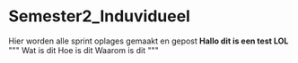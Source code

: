 # Semester2_Induvidueel
Hier worden alle sprint oplages gemaakt en gepost 
**Hallo dit is een test LOL**
"""
Wat is dit
Hoe is dit
Waarom is dit
"""
